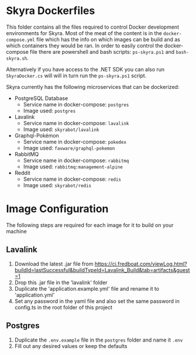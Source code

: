 # Skyra Dockerfiles

This folder contains all the files required to control Docker development environments for Skyra. Most of the meat of
the content is in the `docker-compose.yml` file which has the info on which images can be build and as which containers
they would be ran. In order to easily control the docker-compose file there are powershell and bash scripts:
`ps-skyra.ps1` and `bash-skyra.sh`.

Alternatively if you have access to the .NET SDK you can also run `SkyraDocker.cs` will will in turn run the `ps-skyra.ps1` script.

Skyra currently has the following microservices that can be dockerized:

- PostgreSQL Database
  - Service name in docker-compose: `postgres`
  - Image used: `postgres`
- Lavalink
  - Service name in docker-compose: `lavalink`
  - Image used: `skyrabot/lavalink`
- Graphql-Pokémon
  - Service name in docker-compose: `pokedex`
  - Image used: `favware/graphql-pokemon`
- RabbitMQ
    - Service name in docker-compose: `rabbitmq`
    - Image used: `rabbitmq:management-alpine`
- Reddit
    - Service name in docker-compose: `redis`
    - Image used: `skyrabot/redis`
<!--- InfluxDB-->
<!--  - Service name in docker-compose: `influxdb`-->
<!--  - Image used: `skyrabot/influxdb`-->

# Image Configuration

The following steps are required for each image for it to build on your machine

## Lavalink

1. Download the latest .jar file from https://ci.fredboat.com/viewLog.html?buildId=lastSuccessful&buildTypeId=Lavalink_Build&tab=artifacts&guest=1
2. Drop this .jar file in the 'lavalink' folder
3. Duplicate the 'application.example.yml' file and rename it to 'application.yml'
4. Set any password in the yaml file and also set the same password in config.ts in the root folder of this project

<!--## InfluxDB-->

<!--1. In the influxdb folder, duplicate the 'config.sample.toml' file and rename it to 'config.toml'-->

## Postgres

1. Duplicate the `.env.example` file in the `postgres` folder and name it `.env`
2. Fill out any desired values or keep the defaults
